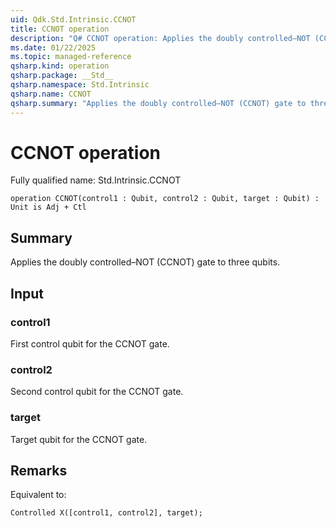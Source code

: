```yaml
---
uid: Qdk.Std.Intrinsic.CCNOT
title: CCNOT operation
description: "Q# CCNOT operation: Applies the doubly controlled–NOT (CCNOT) gate to three qubits."
ms.date: 01/22/2025
ms.topic: managed-reference
qsharp.kind: operation
qsharp.package: __Std__
qsharp.namespace: Std.Intrinsic
qsharp.name: CCNOT
qsharp.summary: "Applies the doubly controlled–NOT (CCNOT) gate to three qubits."
---
```


# CCNOT operation

Fully qualified name: Std.Intrinsic.CCNOT

```qsharp
operation CCNOT(control1 : Qubit, control2 : Qubit, target : Qubit) : Unit is Adj + Ctl
```

## Summary
Applies the doubly controlled–NOT (CCNOT) gate to three qubits.

## Input
### control1
First control qubit for the CCNOT gate.
### control2
Second control qubit for the CCNOT gate.
### target
Target qubit for the CCNOT gate.

## Remarks
Equivalent to:
```qsharp
Controlled X([control1, control2], target);
```
